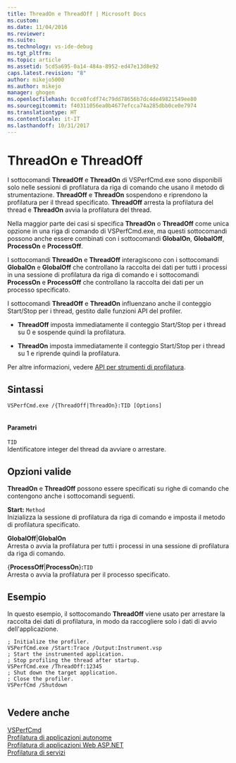 ```yaml
---
title: ThreadOn e ThreadOff | Microsoft Docs
ms.custom: 
ms.date: 11/04/2016
ms.reviewer: 
ms.suite: 
ms.technology: vs-ide-debug
ms.tgt_pltfrm: 
ms.topic: article
ms.assetid: 5cd5a695-0a14-484a-8952-ed47e13d8e92
caps.latest.revision: "8"
author: mikejo5000
ms.author: mikejo
manager: ghogen
ms.openlocfilehash: 0cce0fcdf74c79dd78656b7dc4de49821549ee80
ms.sourcegitcommit: f40311056ea0b4677efcca74a285dbb0ce0e7974
ms.translationtype: HT
ms.contentlocale: it-IT
ms.lasthandoff: 10/31/2017
---
```

# <a name="threadon-and-threadoff"></a>ThreadOn e ThreadOff
I sottocomandi **ThreadOff** e **ThreadOn** di VSPerfCmd.exe sono disponibili solo nelle sessioni di profilatura da riga di comando che usano il metodo di strumentazione. **ThreadOff** e **ThreadOn** sospendono e riprendono la profilatura per il thread specificato. **ThreadOff** arresta la profilatura del thread e **ThreadOn** avvia la profilatura del thread.  
  
 Nella maggior parte dei casi si specifica **ThreadOn** o **ThreadOff** come unica opzione in una riga di comando di VSPerfCmd.exe, ma questi sottocomandi possono anche essere combinati con i sottocomandi **GlobalOn**, **GlobalOff**, **ProcessOn** e **ProcessOff**.  
  
 I sottocomandi **ThreadOn** e **ThreadOff** interagiscono con i sottocomandi **GlobalOn** e **GlobalOff** che controllano la raccolta dei dati per tutti i processi in una sessione di profilatura da riga di comando e i sottocomandi **ProcessOn** e **ProcessOff** che controllano la raccolta dei dati per un processo specificato.  
  
 I sottocomandi **ThreadOff** e **ThreadOn** influenzano anche il conteggio Start/Stop per i thread, gestito dalle funzioni API del profiler.  
  
-   **ThreadOff** imposta immediatamente il conteggio Start/Stop per i thread su 0 e sospende quindi la profilatura.  
  
-   **ThreadOn** imposta immediatamente il conteggio Start/Stop per i thread su 1 e riprende quindi la profilatura.  
  
 Per altre informazioni, vedere [API per strumenti di profilatura](../profiling/profiling-tools-apis.md).  
  
## <a name="syntax"></a>Sintassi  
  
```  
VSPerfCmd.exe /{ThreadOff|ThreadOn}:TID [Options]  
  
```  
  
#### <a name="parameters"></a>Parametri  
 `TID`  
 Identificatore integer del thread da avviare o arrestare.  
  
## <a name="valid-options"></a>Opzioni valide  
 **ThreadOn** e **ThreadOff** possono essere specificati su righe di comando che contengono anche i sottocomandi seguenti.  
  
 **Start:** `Method`  
 Inizializza la sessione di profilatura da riga di comando e imposta il metodo di profilatura specificato.  
  
 **GlobalOff**&#124;**GlobalOn**  
 Arresta o avvia la profilatura per tutti i processi in una sessione di profilatura da riga di comando.  
  
 {**ProcessOff**&#124;**ProcessOn**}**:**`TID`  
 Arresta o avvia la profilatura per il processo specificato.  
  
## <a name="example"></a>Esempio  
 In questo esempio, il sottocomando **ThreadOff** viene usato per arrestare la raccolta dei dati di profilatura, in modo da raccogliere solo i dati di avvio dell'applicazione.  
  
```  
; Initialize the profiler.  
VSPerfCmd.exe /Start:Trace /Output:Instrument.vsp   
; Start the instrumented application.  
; Stop profiling the thread after startup.  
VSPerfCmd.exe /ThreadOff:12345  
; Shut down the target application.  
; Close the profiler.  
VSPerfCmd /Shutdown  
  
```  
  
## <a name="see-also"></a>Vedere anche  
 [VSPerfCmd](../profiling/vsperfcmd.md)   
 [Profilatura di applicazioni autonome](../profiling/command-line-profiling-of-stand-alone-applications.md)   
 [Profilatura di applicazioni Web ASP.NET](../profiling/command-line-profiling-of-aspnet-web-applications.md)   
 [Profilatura di servizi](../profiling/command-line-profiling-of-services.md)